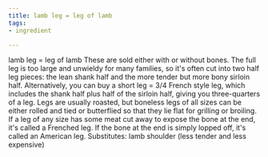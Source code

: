 ```yaml
---
title: lamb leg = leg of lamb
tags:
- ingredient

---
```

lamb leg = leg of lamb These are sold either with or without bones. The full leg is too large and unwieldy for many families, so it's often cut into two half leg pieces: the lean shank half and the more tender but more bony sirloin half. Alternatively, you can buy a short leg = 3/4 French style leg, which includes the shank half plus half of the sirloin half, giving you three-quarters of a leg. Legs are usually roasted, but boneless legs of all sizes can be either rolled and tied or butterflied so that they lie flat for grilling or broiling. If a leg of any size has some meat cut away to expose the bone at the end, it's called a Frenched leg. If the bone at the end is simply lopped off, it's called an American leg. Substitutes: lamb shoulder (less tender and less expensive)
